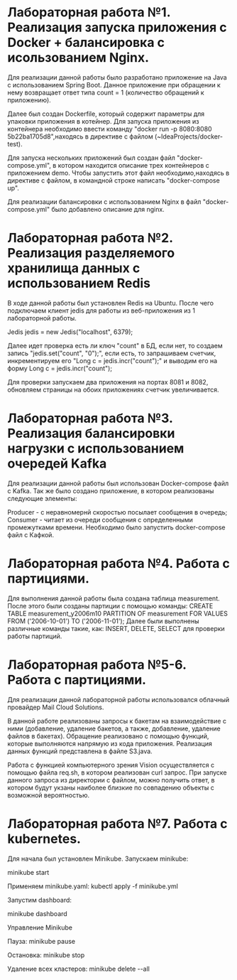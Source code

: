 Лабораторная работа №1. Реализация запуска приложения с Docker + балансировка с исользованием Nginx.
=====================
Для реализации данной работы было разработано приложение на Java с использованием Spring Boot. 
Данное приложение при обращении к нему возвращает ответ типа count = 1 (количество обращений к приложению).

Далее был создан Dockerfile, который содержит параметры для упаковки приложения в котейнер. 
Для запуска приложения из контейнера необходимо ввести команду "docker run -p 8080:8080 5b22ba1705d8",находясь в директиве с файлом (~IdeaProjects/docker-test).

Для запуска нескольких приложений был создан файл "docker-compose.yml", в котором находится описание трех контейнеров с приложением demo. 
Чтобы запустить этот файл необходимо,находясь в директиве с файлом, в командной строке написать "docker-compose up".

Для реализации балансировки с использованием Nginx в файл "docker-compose.yml" было добавлено описание для nginx.

Лабораторная работа №2. Реализация разделяемого хранилища данных с использованием Redis
=====================
В ходе данной работы был установлен Redis на Ubuntu. После чего подключаем клиент jedis для работы из веб-приложения из 1 лабораторной работы.

Jedis jedis = new Jedis("localhost", 6379);

Далее идет проверка есть ли ключ "count" в БД, если нет, то создаем запись "jedis.set("count", "0");", если есть, то запрашиваем счетчик, инкрементируем его "Long c = jedis.incr("count");" и выводим его на форму Long c = jedis.incr("count");

Для проверки запускаем два приложения на портах 8081 и 8082, обновляем страницы на обоих приложениях счетчик увеличивается.

Лабораторная работа №3. Реализация балансировки нагрузки с использованием очередей Kafka
=====================
Для реализации данной работы был использован Docker-compose файл c Kafka. Так же было создано приложение, в котором реализованы следующие элементы:

Producer - с неравномернй скоростью посылает сообщения в очередь;
Consumer - читает из очереди сообщения с определенными промежутками времени.
Необходимо было запустить docker-compose файл с Кафкой.

Лабораторная работа №4. Работа с партициями.
=====================
Для выполнения данной работы была создана таблица measurement. После этого были созданы партиции с помощью команды: 
CREATE TABLE measurement_y2006m10 PARTITION OF measurement
    FOR VALUES FROM ('2006-10-01') TO ('2006-11-01');
Далее были выполнены различные команды такие, как: INSERT, DELETE, SELECT для проверки работы партиций.

Лабораторная работа №5-6. Работа с партициями.
=====================
Для реализации данной лабораторной работы использовался облачный провайдер Mail Cloud Solutions.

В данной работе реализованы запросы к бакетам на взаимодействие с ними (добавление, удаление бакетов, а также, добавление, удаление файлов в бакетах). Обращение реализовано с помощью функций, которые выполняются напрямую из кода приложения. Реализация данных функций представлена в файле S3.java.

Работа с функцией компьютерного зрения Vision осуществляется c помощью файла req.sh, в котором реализован curl запрос. При запуске данного запроса из директории с файлом, можно  получить ответ, в котором будут укзаны наиболее близкие по совпадению объекты с возможной вероятностью.

Лабораторная работа №7. Работа с kubernetes.
=====================
Для начала был установлен Minikube. Запускаем minikube:

minikube start

Применяем minikube.yaml:
kubectl apply -f minikube.yml

Запустим dashboard:

minikube dashboard

Управление Minikube

Пауза:
minikube pause

Остановка:
minikube stop

Удаление всех кластеров:
minikube delete --all
